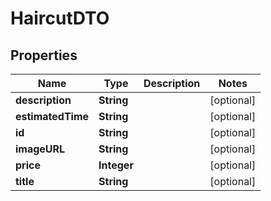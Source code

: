 

# HaircutDTO

## Properties

Name | Type | Description | Notes
------------ | ------------- | ------------- | -------------
**description** | **String** |  |  [optional]
**estimatedTime** | **String** |  |  [optional]
**id** | **String** |  |  [optional]
**imageURL** | **String** |  |  [optional]
**price** | **Integer** |  |  [optional]
**title** | **String** |  |  [optional]



